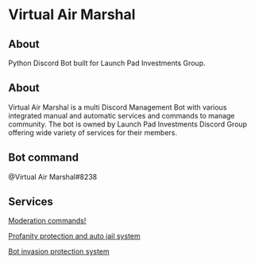 # Virtual Air Marshal

## About

Python Discord Bot built for Launch Pad Investments Group.


## About

Virtual Air Marshal is a multi Discord Management Bot with various integrated manual and automatic services and commands to manage community.
The bot is owned by Launch Pad Investments Discord Group offering wide variety of services for their members.

## Bot command
@Virtual Air Marshal#8238 


## Services

[Moderation commands!](MODERATIONCMD.md)

[Profanity protection and auto jail system](PROFANITYANDJAIL.md)

[Bot invasion protection system](SPAMPROTECTION.md)
